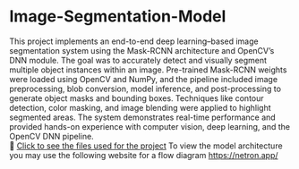 # Image-Segmentation-Model
This project implements an end-to-end deep learning–based image segmentation system using the Mask-RCNN architecture and OpenCV’s DNN module. The goal was to accurately detect and visually segment multiple object instances within an image. Pre-trained Mask-RCNN weights were loaded using OpenCV and NumPy, and the pipeline included image preprocessing, blob conversion, model inference, and post-processing to generate object masks and bounding boxes. Techniques like contour detection, color masking, and image blending were applied to highlight segmented areas. The system demonstrates real-time performance and provided hands-on experience with computer vision, deep learning, and the OpenCV DNN pipeline.  
📁 [Click to see the files used for the project](https://drive.google.com/drive/folders/1e7go8lIUhmY3Y6y_B7EbobEo7n_Ox04L?usp=drive_link) To view the model architecture you may use the following website for a flow diagram https://netron.app/
